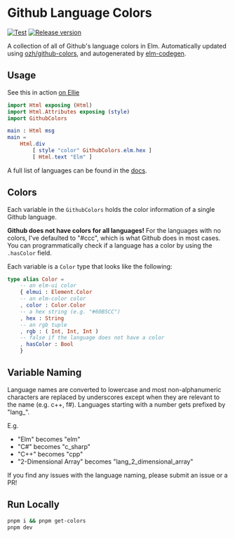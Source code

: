 # Github Language Colors

[![Test](https://github.com/joshuanianji/github-language-colors/actions/workflows/tests.yml/badge.svg)](https://github.com/joshuanianji/github-language-colors/actions/workflows/tests.yml)
[![Release version](https://github.com/joshuanianji/github-language-colors/actions/workflows/release.yml/badge.svg)](https://github.com/joshuanianji/github-language-colors/actions/workflows/release.yml)

A collection of all of Github's language colors in Elm. Automatically updated using [ozh/github-colors](https://github.com/ozh/github-colors), and autogenerated by [elm-codegen](https://github.com/mdgriffith/elm-codegen/tree/main).

## Usage

See this in action [on Ellie](https://ellie-app.com/nwbX8y3Xbjha1)

```elm
import Html exposing (Html)
import Html.Attributes exposing (style)
import GithubColors

main : Html msg
main =
    Html.div
        [ style "color" GithubColors.elm.hex ]
        [ Html.text "Elm" ]
```

A full list of languages can be found in the [docs](https://package.elm-lang.org/packages/joshuanianji/github-language-colors/2.3.0/GithubColors/).

## Colors

Each variable in the `GithubColors` holds the color information of a single Github language.

**Github does not have colors for all languages!** For the languages with no colors, I've defaulted to "#ccc", which is what Github does in most cases. You can programmatically check if a language has a color by using the `.hasColor` field.

Each variable is a `Color` type that looks like the following:

```elm
type alias Color =
    -- an elm-ui color
    { elmui : Element.Color
    -- an elm-color color
    , color : Color.Color
    -- a hex string (e.g. "#60B5CC")
    , hex : String
    -- an rgb tuple
    , rgb : ( Int, Int, Int )
    -- false if the language does not have a color
    , hasColor : Bool
    }
```

## Variable Naming

Language names are converted to lowercase and most non-alphanumeric characters are replaced by underscores except when they are relevant to the name (e.g. c++, f#). Languages starting with a number gets prefixed by "lang_".

E.g.

- "Elm" becomes "elm"
- "C#" becomes "c_sharp"
- "C++" becomes "cpp"
- "2-Dimensional Array" becomes "lang_2_dimensional_array"

If you find any issues with the language naming, please submit an issue or a PR!

## Run Locally

```bash
pnpm i && pnpm get-colors
pnpm dev
```
